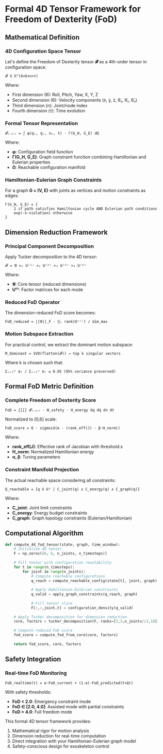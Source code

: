 # Formal 4D Tensor Framework for Freedom of Dexterity (FoD)

## Mathematical Definition

### 4D Configuration Space Tensor

Let's define the Freedom of Dexterity tensor **𝓕** as a 4th-order tensor in configuration space:

```
𝓕 ∈ ℝ^(6×6×n×τ)
```

Where:
- First dimension (6): Roll, Pitch, Yaw, X, Y, Z
- Second dimension (6): Velocity components (ẋ, ẏ, ż, θ̇ₓ, θ̇ᵧ, θ̇ᵤ)
- Third dimension (n): Joint/node index
- Fourth dimension (τ): Time evolution

### Formal Tensor Representation

```
𝓕ᵢⱼₖₜ = ∫ φ(qᵢ, q̇ⱼ, nₖ, t) · Γ(G_H, G_E) dΩ
```

Where:
- **φ**: Configuration field function
- **Γ(G_H, G_E)**: Graph constraint function combining Hamiltonian and Eulerian properties
- **Ω**: Reachable configuration manifold

### Hamiltonian-Eulerian Graph Constraints

For a graph **G = (V, E)** with joints as vertices and motion constraints as edges:

```
Γ(G_H, G_E) = {
    1 if path satisfies Hamiltonian cycle AND Eulerian path conditions
    exp(-λ·violation) otherwise
}
```

## Dimension Reduction Framework

### Principal Component Decomposition

Apply Tucker decomposition to the 4D tensor:

```
𝓕 = 𝓖 ×₁ U⁽¹⁾ ×₂ U⁽²⁾ ×₃ U⁽³⁾ ×₄ U⁽⁴⁾
```

Where:
- **𝓖**: Core tensor (reduced dimensions)
- **U⁽ⁱ⁾**: Factor matrices for each mode

### Reduced FoD Operator

The dimension-reduced FoD score becomes:

```
FoD_reduced = ||𝓖||_F · ∏ᵢ rank(U⁽ⁱ⁾) / dim_max
```

### Motion Subspace Extraction

For practical control, we extract the dominant motion subspace:

```
M_dominant = SVD(flatten(𝓕)) → top k singular vectors
```

Where k is chosen such that:
```
Σᵢ₌₁ᵏ σᵢ / Σᵢ₌₁ⁿ σᵢ ≥ 0.95 (95% variance preserved)
```

## Formal FoD Metric Definition

### Complete Freedom of Dexterity Score

```
FoD = ∫∫∫∫ 𝓕ᵢⱼₖₜ · W_safety · H_energy dq dq̇ dn dt
```

Normalized to [0,6] scale:

```
FoD_score = 6 · sigmoid(α · (rank_eff(J) - β·H_norm))
```

Where:
- **rank_eff(J)**: Effective rank of Jacobian with threshold ε
- **H_norm**: Normalized Hamiltonian energy
- **α, β**: Tuning parameters

### Constraint Manifold Projection

The actual reachable space considering all constraints:

```
Ω_reachable = {q ∈ ℝ⁶ | C_joint(q) ∧ C_energy(q) ∧ C_graph(q)}
```

Where:
- **C_joint**: Joint limit constraints
- **C_energy**: Energy budget constraints
- **C_graph**: Graph topology constraints (Eulerian/Hamiltonian)

## Computational Algorithm

```python
def compute_4d_fod_tensor(state, graph, time_window):
    # Initialize 4D tensor
    F = np.zeros((6, 6, n_joints, n_timesteps))
    
    # Fill tensor with configuration reachability
    for t in range(n_timesteps):
        for joint in range(n_joints):
            # Compute reachable configurations
            q_reach = compute_reachable_config(state[t], joint, graph)
            
            # Apply Hamiltonian-Eulerian constraints
            q_valid = apply_graph_constraints(q_reach, graph)
            
            # Fill tensor slice
            F[:,:,joint,t] = configuration_density(q_valid)
    
    # Apply Tucker decomposition for dimension reduction
    core, factors = tucker_decomposition(F, ranks=[3,3,n_joints//2,10])
    
    # Compute reduced FoD score
    fod_score = compute_fod_from_core(core, factors)
    
    return fod_score, core, factors
```

## Safety Integration

### Real-time FoD Monitoring

```
FoD_realtime(t) = α·FoD_current + (1-α)·FoD_predicted(t+Δt)
```

With safety thresholds:
- **FoD < 2.0**: Emergency constraint mode
- **FoD ∈ [2.0, 4.0]**: Assisted mode with partial constraints
- **FoD > 4.0**: Full freedom mode

This formal 4D tensor framework provides:
1. Mathematical rigor for motion analysis
2. Dimension reduction for real-time computation
3. Direct integration with your Hamiltonian-Eulerian graph model
4. Safety-conscious design for exoskeleton control
